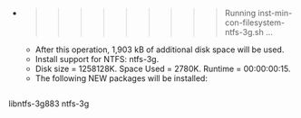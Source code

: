 * >>>>>>>>> Running inst-min-con-filesystem-ntfs-3g.sh ...
  * After this operation, 1,903 kB of additional disk space will be used.
  * Install support for NTFS: ntfs-3g.
  * Disk size = 1258128K. Space Used = 2780K. Runtime = 00:00:00:15.
  * The following NEW packages will be installed:
  ```bash
libntfs-3g883 ntfs-3g
  ```
